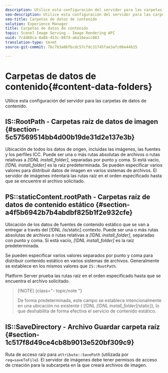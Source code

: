 ```yaml
---
description: Utilice esta configuración del servidor para las carpetas de datos de contenido.
seo-description: Utilice esta configuración del servidor para las carpetas de datos de contenido.
seo-title: Carpetas de datos de contenido
solution: Experience Manager
title: Carpetas de datos de contenido
topic: Scene7 Image Serving - Image Rendering API
uuid: 7c4d60ca-8a8b-453c-887d-a6a16eacc883
translation-type: tm+mt
source-git-commit: 7bc7b3a86fbcdc57cfdc31745fae3afc06e44b15

---
```



# Carpetas de datos de contenido{#content-data-folders}

Utilice esta configuración del servidor para las carpetas de datos de contenido.

## IS::RootPath - Carpetas raíz de datos de imagen {#section-5c57569514bb4d00b19de31d2e137e3b}

Ubicación de todos los datos de origen, incluidas las imágenes, las fuentes y los perfiles ICC. Puede ser una o más rutas absolutas de archivos o rutas relativas a *[!DNL install_folder]*, separadas por punto y coma. Si está vacío, *[!DNL install_folder]* es la raíz predeterminada. Se pueden especificar varios valores para distribuir datos de imagen en varios sistemas de archivos. El servidor de imágenes intentará las rutas raíz en el orden especificado hasta que se encuentre el archivo solicitado.

## PS::staticContent.rootPath - Carpetas raíz de datos de contenido estático {#section-a4f5b6942b7b4abdbf825b1f2e932cfe}

Ubicación de los datos de fuentes de contenido estático que se van a entregar a través del [!DNL /is/static] contexto. Puede ser una o más rutas absolutas de archivos o rutas relativas a *[!DNL install_folder]*, separadas con punto y coma. Si está vacío, *[!DNL install_folder]* es la raíz predeterminada.

Se pueden especificar varios valores separados por punto y coma para distribuir contenido estático en varios sistemas de archivos. Generalmente se establece en los mismos valores que `IS::RootPath`.

Platform Server prueba las rutas raíz en el orden especificado hasta que se encuentra el archivo solicitado.

>[!NOTE] {class=&quot;- topic/note &quot;}
>
>De forma predeterminada, este campo se establece intencionalmente en una ubicación no existente ( [!DNL *[!DNL install_folder]*/static]), lo que deshabilita de forma efectiva el servicio de contenido estático.

## IS::SaveDirectory - Archivo Guardar carpeta raíz {#section-1c517f8d49ce4cb8b9013e520bf309c9}

Ruta de acceso raíz para `attribute::SavePath` (utilizada por `req=saveToFile`). El servidor de imágenes debe tener permisos de acceso de creación para la subcarpeta en la que creará archivos de imagen.
